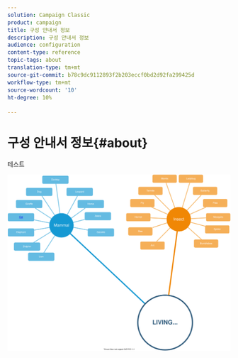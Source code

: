 ```yaml
---
solution: Campaign Classic
product: campaign
title: 구성 안내서 정보
description: 구성 안내서 정보
audience: configuration
content-type: reference
topic-tags: about
translation-type: tm+mt
source-git-commit: b78c9dc9112893f2b203eccf0bd2d92fa299425d
workflow-type: tm+mt
source-wordcount: '10'
ht-degree: 10%

---
```



# 구성 안내서 정보{#about}

테스트

![](assets/testsvg.svg)

